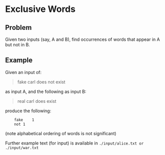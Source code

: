 Exclusive Words
===============

Problem
-------
Given two inputs (say, A and B), find occurrences of words that appear in A but not in B.

Example
-------

Given an input of:

> fake carl does not exist

as input A, and the following as input B:

> real carl does exist


produce the following:

		fake	1
		not 1
				
(note alphabetical ordering of words is not significant)

Further example text (for input) is available in `./input/alice.txt or ./input/war.txt`
